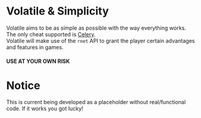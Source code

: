 # Volatile & Simplicity

Volatile aims to be as simple as possible with the way everything works. The only cheat supported is [Celery](https://github.com/TheSeaweedMonster/Celery).  
Volatile will make use of the `rnet` API to grant the player certain advantages and features in games. 

#### **USE AT YOUR OWN RISK**

# Notice

This is current being developed as a placeholder without real/functional code. If it works you got lucky!

